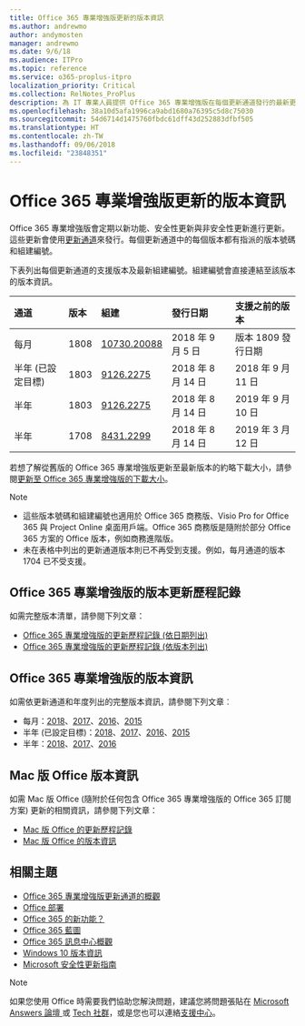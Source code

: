 ```yaml
---
title: Office 365 專業增強版更新的版本資訊
ms.author: andrewmo
author: andymosten
manager: andrewmo
ms.date: 9/6/18
ms.audience: ITPro
ms.topic: reference
ms.service: o365-proplus-itpro
localization_priority: Critical
ms.collection: RelNotes_ProPlus
description: 為 IT 專業人員提供 Office 365 專業增強版在每個更新通道發行的最新更新清單，以及版本資訊和更新歷程記錄的連結
ms.openlocfilehash: 38a10d5afa1996ca9abd1680a76395c5d8c75030
ms.sourcegitcommit: 54d6714d1475760fbdc61dff43d252883dfbf505
ms.translationtype: HT
ms.contentlocale: zh-TW
ms.lasthandoff: 09/06/2018
ms.locfileid: "23848351"
---
```

# <a name="release-information-for-updates-to-office-365-proplus"></a>Office 365 專業增強版更新的版本資訊

Office 365 專業增強版會定期以新功能、安全性更新與非安全性更新進行更新。這些更新會使用[更新通道](https://docs.microsoft.com/DeployOffice/overview-of-update-channels-for-office-365-proplus)來發行。每個更新通道中的每個版本都有指派的版本號碼和組建編號。 

下表列出每個更新通道的支援版本及最新組建編號。組建編號會直接連結至該版本的版本資訊。 

  
|**通道**|**版本**|**組建**|**發行日期**|**支援之前的版本**|
|:-----|:-----|:-----|:-----|:-----|
|每月  <br/> |1808  <br/> |[10730.20088](monthly-channel-2018.md#version-1808-september-5)  <br/> | 2018 年 9 月 5 日  <br/> |版本 1809 發行日期 <br/>|
|半年 (已設定目標)  <br/> |1803  <br/> |[9126.2275](semi-annual-channel-targeted-2018.md#version-1803-august-14)  <br/> | 2018 年 8 月 14 日  <br/> | 2018 年 9 月 11 日 <br/>|
|半年 <br/> |1803  <br/> | [9126.2275](semi-annual-channel-2018.md#version-1803-august-14) <br/> | 2018 年 8 月 14 日  <br/> | 2019 年 9 月 10 日 <br/>|
|半年 <br/> |1708  <br/> |[8431.2299](semi-annual-channel-2018.md#version-1708-august-14)  <br/> | 2018 年 8 月 14 日  <br/> | 2019 年 3 月 12 日 <br/>|

若想了解從舊版的 Office 365 專業增強版更新至最新版本的約略下載大小，請參閱[更新至 Office 365 專業增強版的下載大小](download-sizes-office365-proplus-updates.md)。

> [!NOTE]
> - 這些版本號碼和組建編號也適用於 Office 365 商務版、Visio Pro for Office 365 與 Project Online 桌面用戶端。Office 365 商務版是隨附於部分 Office 365 方案的 Office 版本，例如商務進階版。
> - 未在表格中列出的更新通道版本則已不再受到支援。例如，每月通道的版本 1704 已不受支援。 


## <a name="update-history-for-office-365-proplus-releases"></a>Office 365 專業增強版的版本更新歷程記錄

如需完整版本清單，請參閱下列文章：
 - [Office 365 專業增強版的更新歷程記錄 (依日期列出)](update-history-office365-proplus-by-date.md)
 - [Office 365 專業增強版的更新歷程記錄 (依版本列出)](update-history-office365-proplus-by-version.md)

## <a name="release-notes-for-office-365-proplus-releases"></a>Office 365 專業增強版的版本資訊

如需依更新通道和年度列出的完整版本資訊，請參閱下列文章︰
 - 每月：[2018](monthly-channel-2018.md)、[2017](monthly-channel-2017.md)、[2016](monthly-channel-2016.md)、[2015](monthly-channel-2015.md)
 - 半年 (已設定目標)：[2018](semi-annual-channel-targeted-2018.md)、[2017](semi-annual-channel-targeted-2017.md)、[2016](semi-annual-channel-targeted-2016.md)、[2015](semi-annual-channel-targeted-2015.md)
 - 半年：[2018](semi-annual-channel-2018.md)、[2017](semi-annual-channel-2017.md)、[2016](semi-annual-channel-2016.md)

## <a name="office-for-mac-release-information"></a>Mac 版 Office 版本資訊

如需 Mac 版 Office (隨附於任何包含 Office 365 專業增強版的 Office 365 訂閱方案) 更新的相關資訊，請參閱下列文章：
 - [Mac 版 Office 的更新歷程記錄](update-history-office-for-mac.md)
 - [Mac 版 Office 的版本資訊](release-notes-office-for-mac.md)


## <a name="related-topics"></a>相關主題

- [Office 365 專業增強版更新通道的概觀](https://docs.microsoft.com/DeployOffice/overview-of-update-channels-for-office-365-proplus)
- [Office 部署](https://docs.microsoft.com/deployoffice/)
- [Office 365 的新功能？](https://support.office.com/article/95c8d81d-08ba-42c1-914f-bca4603e1426)
- [Office 365 藍圖](https://products.office.com/business/office-365-roadmap)
- [Office 365 訊息中心概觀](https://support.office.com/article/38fb3333-bfcc-4340-a37b-deda509c2093)
- [Windows 10 版本資訊](https://www.microsoft.com/itpro/windows-10/release-information)
- [Microsoft 安全性更新指南](https://portal.msrc.microsoft.com/)

> [!NOTE]
> 如果您使用 Office 時需要我們協助您解決問題，建議您將問題張貼在 [Microsoft Answers 論壇 ](https://answers.microsoft.com/) 或 [Tech 社群](https://techcommunity.microsoft.com/)，或是您也可以連絡[支援中心](https://support.microsoft.com/contactus)。

